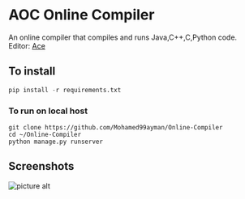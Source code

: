 # AOC Online Compiler
An online compiler that compiles and runs Java,C++,C,Python code.  
Editor: [Ace](https://github.com/ajaxorg/ace)

## To install 
```python
pip install -r requirements.txt
```

### To run on local host
	git clone https://github.com/Mohamed99ayman/Online-Compiler
	cd ~/Online-Compiler
	python manage.py runserver

 ## Screenshots ##
![picture alt](https://github.com/Mohamed99ayman/Online-Compiler/blob/master/screenshot/s1.png)


